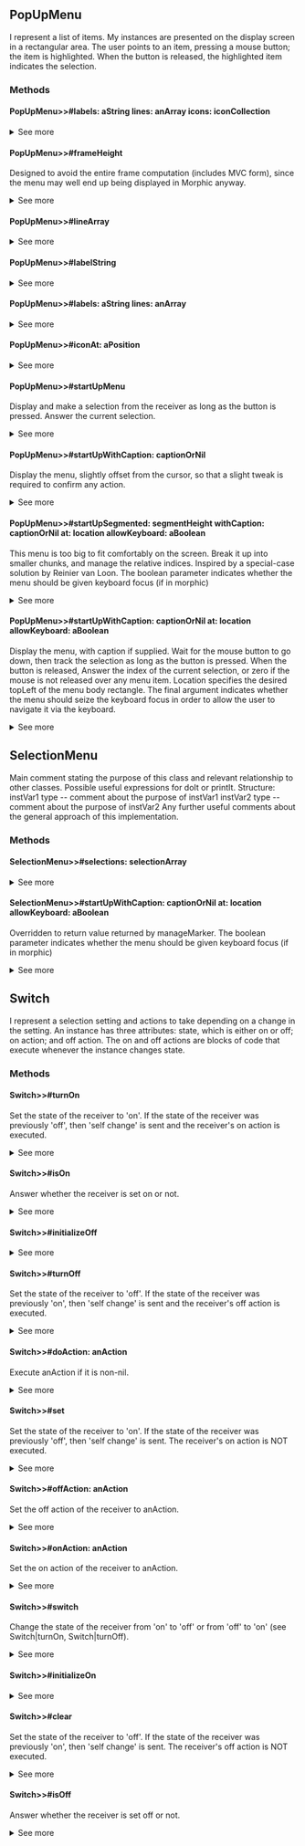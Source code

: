 ## PopUpMenu

I represent a list of items. My instances are presented on the display screen in a rectangular area. The user points to an item, pressing a mouse button; the item is highlighted. When the button is released, the highlighted item indicates the selection.

### Methods
#### PopUpMenu>>#labels: aString lines: anArray icons: iconCollection

<details>
	<summary>See more</summary>
	
	labels: aString lines: anArray icons: iconCollection

	labelString _ aString.
	lineArray _ anArray.
	icons _ iconCollection 

</details>

#### PopUpMenu>>#frameHeight

Designed to avoid the entire frame computation (includes MVC form), since the menu may well end up being displayed in Morphic anyway.


<details>
	<summary>See more</summary>
	
	frameHeight
	"Designed to avoid the entire frame computation (includes MVC form),
	since the menu may well end up being displayed in Morphic anyway."
	| nItems |
	nItems _ 1 + labelString lineCount.
	^ (nItems * Preferences standardMenuFont lineSpacing) + 4 "border width"
</details>

#### PopUpMenu>>#lineArray

<details>
	<summary>See more</summary>
	
	lineArray

	^ lineArray
</details>

#### PopUpMenu>>#labelString

<details>
	<summary>See more</summary>
	
	labelString

	^ labelString
</details>

#### PopUpMenu>>#labels: aString lines: anArray

<details>
	<summary>See more</summary>
	
	labels: aString lines: anArray

	self labels: aString lines: anArray icons: #()
</details>

#### PopUpMenu>>#iconAt: aPosition

<details>
	<summary>See more</summary>
	
	iconAt: aPosition

	^icons at: aPosition ifAbsent: [ nil ]
</details>

#### PopUpMenu>>#startUpMenu

Display and make a selection from the receiver as long as the button is pressed. Answer the current selection.


<details>
	<summary>See more</summary>
	
	startUpMenu
	"Display and make a selection from the receiver as long as the button 
	is pressed. Answer the current selection."
	
	^ self startUpWithCaption: nil
</details>

#### PopUpMenu>>#startUpWithCaption: captionOrNil

Display the menu, slightly offset from the cursor, so that a slight tweak is required to confirm any action.


<details>
	<summary>See more</summary>
	
	startUpWithCaption: captionOrNil
	"Display the menu, slightly offset from the cursor,
	so that a slight tweak is required to confirm any action."
	^ self startUpWithCaption: captionOrNil at: Sensor mousePoint allowKeyboard: Preferences menuKeyboardControl
</details>

#### PopUpMenu>>#startUpSegmented: segmentHeight withCaption: captionOrNil at: location allowKeyboard: aBoolean

This menu is too big to fit comfortably on the screen. Break it up into smaller chunks, and manage the relative indices. Inspired by a special-case solution by Reinier van Loon. The boolean parameter indicates whether the menu should be given keyboard focus (if in morphic)


<details>
	<summary>See more</summary>
	
	startUpSegmented: segmentHeight withCaption: captionOrNil at: location allowKeyboard: aBoolean
	"This menu is too big to fit comfortably on the screen.
	Break it up into smaller chunks, and manage the relative indices.
	Inspired by a special-case solution by Reinier van Loon.  The boolean parameter indicates whether the menu should be given keyboard focus (if in morphic)"

"
(PopUpMenu labels: (String streamContents: [:s | 1 to: 100 do: [:i | s print: i; newLine]. s skip: -1])
		lines: (5 to: 100 by: 5)) startUpWithCaption: 'Give it a whirl...'.
"
	| nLines nLinesPer allLabels from to subset subLines index |
	allLabels := labelString lines.
	nLines _ allLabels size.
	lineArray ifNil: [lineArray _ Array new].
	nLinesPer _ segmentHeight // Preferences standardMenuFont lineSpacing - 5.
	from := 1.
	[ true ] whileTrue: [
		to := (from + nLinesPer) min: nLines.
		subset := (allLabels copyFrom: from to: to) asOrderedCollection.
		subset add: (to = nLines ifTrue: ['start over...'] ifFalse: ['more...'])
			before: subset first.
		subLines _ lineArray select: [:n | n >= from] thenCollect: [:n | n - (from-1) + 1].
		subLines _ (Array with: 1) , subLines.
		index := (PopUpMenu labels: subset printStringWithNewline lines: subLines)
					startUpWithCaption: captionOrNil at: location allowKeyboard: aBoolean.
		index = 1
			ifTrue: [from := to + 1.
					from > nLines ifTrue: [ from := 1 ]]
			ifFalse: [index = 0 ifTrue: [^ 0].
					^ from + index - 2]]
</details>

#### PopUpMenu>>#startUpWithCaption: captionOrNil at: location allowKeyboard: aBoolean

Display the menu, with caption if supplied. Wait for the mouse button to go down, then track the selection as long as the button is pressed. When the button is released, Answer the index of the current selection, or zero if the mouse is not released over any menu item. Location specifies the desired topLeft of the menu body rectangle. The final argument indicates whether the menu should seize the keyboard focus in order to allow the user to navigate it via the keyboard.


<details>
	<summary>See more</summary>
	
	startUpWithCaption: captionOrNil at: location allowKeyboard: aBoolean 
	"Display the menu, with caption if supplied. Wait for the mouse button to go down, then track the selection as long as the button is pressed. When the button is released,
	Answer the index of the current selection, or zero if the mouse is not released over  any menu item. Location specifies the desired topLeft of the menu body rectangle. The final argument indicates whether the menu should seize the keyboard focus in order to allow the user to navigate it via the keyboard."

	| maxHeight |
	maxHeight := Display height * 3 // 4.
	self frameHeight > maxHeight 
		ifTrue: [
			^self 
				startUpSegmented: maxHeight
				withCaption: captionOrNil
				at: location
				allowKeyboard: aBoolean].
	^(MVCMenuMorph from: self title: captionOrNil) 
		invokeAt: location
		allowKeyboard: aBoolean
</details>

## SelectionMenu

Main comment stating the purpose of this class and relevant relationship to other classes. Possible useful expressions for doIt or printIt. Structure: instVar1 type -- comment about the purpose of instVar1 instVar2 type -- comment about the purpose of instVar2 Any further useful comments about the general approach of this implementation.

### Methods
#### SelectionMenu>>#selections: selectionArray

<details>
	<summary>See more</summary>
	
	selections: selectionArray
	selections _ selectionArray
</details>

#### SelectionMenu>>#startUpWithCaption: captionOrNil at: location allowKeyboard: aBoolean

Overridden to return value returned by manageMarker. The boolean parameter indicates whether the menu should be given keyboard focus (if in morphic)


<details>
	<summary>See more</summary>
	
	startUpWithCaption: captionOrNil at: location allowKeyboard: aBoolean
	"Overridden to return value returned by manageMarker.  The boolean parameter indicates whether the menu should be given keyboard focus (if in morphic)"

	| index |
	index _ super startUpWithCaption: captionOrNil at: location allowKeyboard: aBoolean.
	selections ifNil: [ ^index ].  "If there are no selections defined, show the super class' behavior."
	index between: 1 and: selections size :: ifFalse: [ ^nil ].
	^ selections at: index
</details>

## Switch

I represent a selection setting and actions to take depending on a change in the setting. An instance has three attributes: state, which is either on or off; on action; and off action. The on and off actions are blocks of code that execute whenever the instance changes state.

### Methods
#### Switch>>#turnOn

Set the state of the receiver to 'on'. If the state of the receiver was previously 'off', then 'self change' is sent and the receiver's on action is executed.


<details>
	<summary>See more</summary>
	
	turnOn
	"Set the state of the receiver to 'on'. If the state of the receiver was 
	previously 'off', then 'self change' is sent and the receiver's on action is 
	executed."

	self isOff
		ifTrue: 
			[on _ true.
			self changed: self.
			self doAction: onAction]
</details>

#### Switch>>#isOn

Answer whether the receiver is set on or not.


<details>
	<summary>See more</summary>
	
	isOn
	"Answer whether the receiver is set on or not."

	^on
</details>

#### Switch>>#initializeOff

<details>
	<summary>See more</summary>
	
	initializeOff

	on _ false. 
	onAction _ nil.
	offAction _ nil
</details>

#### Switch>>#turnOff

Set the state of the receiver to 'off'. If the state of the receiver was previously 'on', then 'self change' is sent and the receiver's off action is executed.


<details>
	<summary>See more</summary>
	
	turnOff
	"Set the state of the receiver to 'off'. If the state of the receiver was 
	previously 'on', then 'self change' is sent and the receiver's off action is 
	executed."

	self isOn
		ifTrue: 
			[on _ false.
			self changed: self.
			self doAction: offAction]
</details>

#### Switch>>#doAction: anAction

Execute anAction if it is non-nil.


<details>
	<summary>See more</summary>
	
	doAction: anAction 
	"Execute anAction if it is non-nil."

	anAction
		ifNotNil: [anAction value]
</details>

#### Switch>>#set

Set the state of the receiver to 'on'. If the state of the receiver was previously 'off', then 'self change' is sent. The receiver's on action is NOT executed.


<details>
	<summary>See more</summary>
	
	set
	"Set the state of the receiver to 'on'. If the state of the receiver was 
	previously 'off', then 'self change' is sent. The receiver's on action is 
	NOT executed."

	self isOff
		ifTrue: 
			[on _ true.
			self changed: self]
</details>

#### Switch>>#offAction: anAction

Set the off action of the receiver to anAction.


<details>
	<summary>See more</summary>
	
	offAction: anAction 
	"Set the off action of the receiver to anAction."

	offAction _ anAction
</details>

#### Switch>>#onAction: anAction

Set the on action of the receiver to anAction.


<details>
	<summary>See more</summary>
	
	onAction: anAction 
	"Set the on action of the receiver to anAction."

	onAction _ anAction
</details>

#### Switch>>#switch

Change the state of the receiver from 'on' to 'off' or from 'off' to 'on' (see Switch|turnOn, Switch|turnOff).


<details>
	<summary>See more</summary>
	
	switch
	"Change the state of the receiver from 'on' to 'off' or from 'off' to 'on' (see 
	Switch|turnOn, Switch|turnOff)."

	self isOn
		ifTrue: [self turnOff]
		ifFalse: [self turnOn]
</details>

#### Switch>>#initializeOn

<details>
	<summary>See more</summary>
	
	initializeOn

	on _ true. 
	onAction _ nil.
	offAction _ nil
</details>

#### Switch>>#clear

Set the state of the receiver to 'off'. If the state of the receiver was previously 'on', then 'self change' is sent. The receiver's off action is NOT executed.


<details>
	<summary>See more</summary>
	
	clear
	"Set the state of the receiver to 'off'. If the state of the receiver was 
	previously 'on', then 'self change' is sent. The receiver's off action is 
	NOT executed."

	self isOn
		ifTrue: 
			[on _ false.
			self changed: self]
</details>

#### Switch>>#isOff

Answer whether the receiver is set off or not.


<details>
	<summary>See more</summary>
	
	isOff
	"Answer whether the receiver is set off or not."

	^on not
</details>


